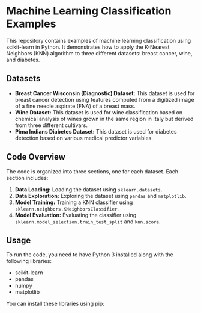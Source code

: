 # Machine Learning Classification Examples

This repository contains examples of machine learning classification using scikit-learn in Python. It demonstrates how to apply the K-Nearest Neighbors (KNN) algorithm to three different datasets: breast cancer, wine, and diabetes.


## Datasets

- **Breast Cancer Wisconsin (Diagnostic) Dataset:** This dataset is used for breast cancer detection using features computed from a digitized image of a fine needle aspirate (FNA) of a breast mass.
- **Wine Dataset:** This dataset is used for wine classification based on chemical analysis of wines grown in the same region in Italy but derived from three different cultivars.
- **Pima Indians Diabetes Dataset:** This dataset is used for diabetes detection based on various medical predictor variables.


## Code Overview

The code is organized into three sections, one for each dataset. Each section includes:

1. **Data Loading:** Loading the dataset using `sklearn.datasets`.
2. **Data Exploration:** Exploring the dataset using `pandas` and `matplotlib`.
3. **Model Training:** Training a KNN classifier using `sklearn.neighbors.KNeighborsClassifier`.
4. **Model Evaluation:** Evaluating the classifier using `sklearn.model_selection.train_test_split` and `knn.score`.


## Usage

To run the code, you need to have Python 3 installed along with the following libraries:

- scikit-learn
- pandas
- numpy
- matplotlib

You can install these libraries using pip:
